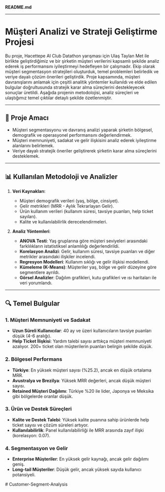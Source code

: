 **README.md**

---

# Müşteri Analizi ve Strateji Geliştirme Projesi

Bu proje, Hacettepe AI Club Datathon yarışması için Ulaş Taylan Met ile birlikte geliştirdiğimiz ve bir şirketin müşteri verilerini kapsamlı şekilde analiz ederek iş performansını iyileştirmeyi hedefleyen bir çalışmadır. Ekip olarak müşteri segmentasyon stratejileri oluşturduk, temel problemleri belirledik ve veriye dayalı çözüm önerileri geliştirdik. Proje kapsamında, müşteri davranışlarını anlamak için çeşitli analitik yöntemler kullanıldı ve elde edilen bulgular doğrultusunda stratejik karar alma süreçlerini destekleyecek sonuçlar üretildi. Aşağıda projenin metodolojisi, analiz süreçleri ve ulaştığımız temel çıktılar detaylı şekilde özetlenmiştir.

---

## 📌 **Proje Amacı**
- Müşteri segmentasyonu ve davranış analizi yaparak şirketin bölgesel, demografik ve operasyonel performansını değerlendirmek.
- Müşteri memnuniyeti, sadakat ve gelir ilişkisini analiz ederek iyileştirme alanlarını belirlemek.
- Veriye dayalı stratejik öneriler geliştirerek şirketin karar alma süreçlerini desteklemek.

---

## 📊 **Kullanılan Metodoloji ve Analizler**
1. **Veri Kaynakları**:
   - Müşteri demografik verileri (yaş, bölge, cinsiyet).
   - Gelir metrikleri (MRR - Aylık Tekrarlayan Gelir).
   - Ürün kullanım verileri (kullanım süresi, tavsiye puanları, help ticket sayıları).
   - Kalite ve kullanılabilirlik derecelendirmeleri.

2. **Analiz Yöntemleri**:
   - **ANOVA Testi**: Yaş gruplarına göre müşteri seviyeleri arasındaki farklılıkların istatistiksel anlamlılığı değerlendirildi.
   - **Korelasyon Analizi**: Gelir, kullanım süresi, tavsiye puanları ve diğer metrikler arasındaki ilişkiler incelendi.
   - **Regresyon Modelleri**: Kullanım sıklığı ve gelir ilişkisi modellendi.
   - **Kümeleme (K-Means)**: Müşteriler yaş, bölge ve gelir düzeyine göre segmentlere ayrıldı.
   - **Görsel Analizler**: Dağılım grafikleri, kutu grafikleri ve ısı haritaları ile veri yorumlandı.

---

## 🔍 **Temel Bulgular**
### 1. **Müşteri Memnuniyeti ve Sadakat**
- **Uzun Süreli Kullanıcılar**: 40 ay ve üzeri kullanıcıların tavsiye puanları düşük (4-6 aralığı). 
- **Help Ticket İlişkisi**: Yardım talebi sayısı arttıkça müşteri memnuniyeti azalıyor. 200+ ticket olan müşterilerin puanları belirgin şekilde düşük.

### 2. **Bölgesel Performans**
- **Türkiye**: En yüksek müşteri sayısı (%25.2), ancak en düşük ortalama MRR.
- **Avustralya ve Brezilya**: Yüksek MRR değerleri, ancak düşük müşteri sayısı.
- **Retained Müşteri Dağılımı**: Türkiye %20 ile lider, Japonya ve Meksika gibi bölgelerde oranlar düşük.

### 3. **Ürün ve Destek Süreçleri**
- **Kalite ve Destek Talebi**: Yüksek kalite puanına sahip ürünlerde help ticket sayısı ve çözüm süreleri artıyor.
- **Kullanılabilirlik**: Panel kullanılabilirliği ile MRR arasında zayıf ilişki (korelasyon: 0.07).

### 4. **Segmentasyon ve Gelir**
- **Enterprise Müşteriler**: En yüksek gelir kaynağı, ancak gelir dağılımı geniş.
- **Long-tail Müşteriler**: Düşük gelir, ancak yüksek sayıda kullanıcı potansiyeli.




#   C u s t o m e r - S e g m e n t - A n a l y s i s  
 